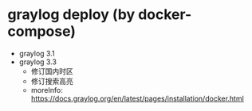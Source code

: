 # graylog deploy (by docker-compose)

- graylog 3.1 
- graylog 3.3
	- 修订国内时区
	- 修订搜索高亮
	- moreInfo: https://docs.graylog.org/en/latest/pages/installation/docker.html
